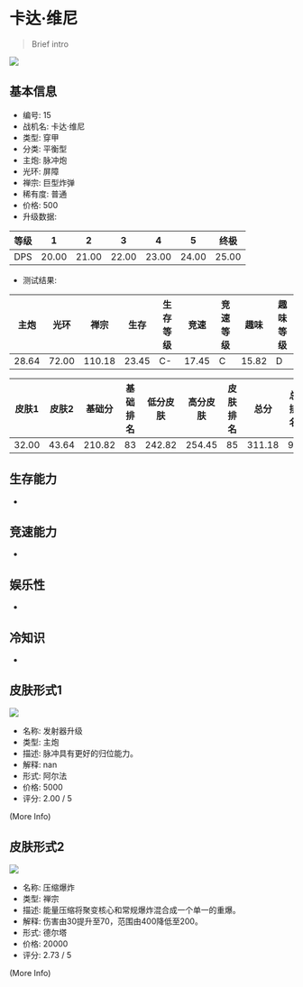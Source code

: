 # 卡达·维尼

> Brief intro

<img src="/ships/ship_15.png" style={{zoom:1}}/>

## 基本信息

- 编号: 15
- 战机名: 卡达·维尼
- 类型: 穿甲
- 分类: 平衡型
- 主炮: 脉冲炮
- 光环: 屏障
- 禅宗: 巨型炸弹
- 稀有度: 普通
- 价格: 500
- 升级数据: 

| 等级 | 1 | 2 | 3 | 4 | 5 | 终极 |
|--|--|--|--|--|--|--|
| DPS | 20.00 | 21.00 | 22.00 | 23.00 | 24.00 | 25.00 |

- 测试结果: 

| 主炮 | 光环 | 禅宗 | 生存 | 生存等级 | 竞速 | 竞速等级 | 趣味 | 趣味等级 |
|--|--|--|--|--|--|--|--|--|
| 28.64 | 72.00 | 110.18 | 23.45 | C- | 17.45 | C | 15.82 | D |

| 皮肤1 | 皮肤2 | 基础分 | 基础排名 | 低分皮肤 | 高分皮肤 | 皮肤排名 | 总分 | 总排名 |
|--|--|--|--|--|--|--|--|--|
| 32.00 | 43.64 | 210.82 | 83 | 242.82 | 254.45 | 85 | 311.18 | 91 |

## 生存能力

-

## 竞速能力

-

## 娱乐性

-

## 冷知识

-

## 皮肤形式1

<img src="/ships/ship_15_apex_1.png" style={{zoom:1}}/>

- 名称: 发射器升级
- 类型: 主炮
- 描述: 脉冲具有更好的归位能力。
- 解释: nan
- 形式: 阿尔法
- 价格: 5000
- 评分: 2.00 / 5

(More Info)

## 皮肤形式2

<img src="/ships/ship_15_apex_2.png" style={{zoom:1}}/>

- 名称: 压缩爆炸
- 类型: 禅宗
- 描述: 能量压缩将聚变核心和常规爆炸混合成一个单一的重爆。
- 解释: 伤害由30提升至70，范围由400降低至200。
- 形式: 德尔塔
- 价格: 20000
- 评分: 2.73 / 5

(More Info)
